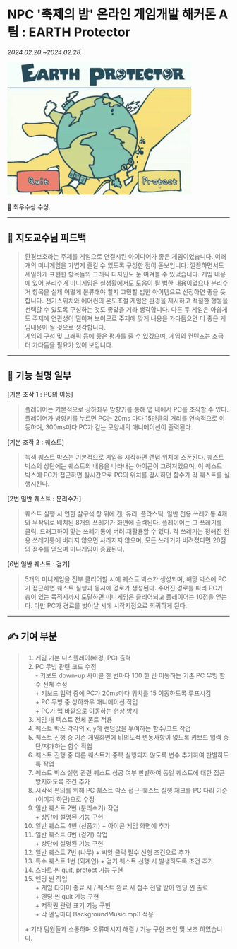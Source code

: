 # NPC '축제의 밤' 온라인 게임개발 해커톤 A팀 : EARTH Protector
_2024.02.20.~2024.02.28._

[<img src="./EARTH PROTECTOR 대표 이미지.jpg" alt="EARTH PROTECTOR GAME 대표 이미지" height="300px">](https://youtu.be/BLbXFvDOkzI?si=Xrm_uGIJff_IsBKr "클릭하면 시연영상으로 넘어갑니다.")

🥈 최우수상 수상.

***

## 💽 지도교수님 피드백
 > 환경보호라는 주제를 게임으로 연결시킨 아이디어가 좋은 게임이었습니다. 여러 개의 미니게임을 가볍게 즐길 수 있도록 구성한 점이 돋보입니다. 깔끔하면서도 세밀하게 표현한 항목들의 그래픽 디자인도 눈 여겨볼 수 있었습니다. 게임 내용에 있어 분리수거 미니게임은 실생활에서도 도움이 될 법한 내용이었으나 분리수거 항목을 실제 어떻게 분류해야 할지 고민할 법한 아이템으로 선정하면 좋을 듯 합니다. 전기스위치와 에어컨의 온도조절 게임은 환경을 제시하고 적절한 행동을 선택할 수 있도록 구성하는 것도 좋았을 거라 생각합니다. 다른 두 게임은 아쉽게도 주제에 연관성이 떨어져 보이므로 주제에 맞게 내용을 가다듬으면 더 좋은 게임내용이 될 것으로 생각합니다.  
 > 게임의 구성 및 그래픽 등에 좋은 평가를 줄 수 있겠으며, 게임의 컨텐츠는 조금 더 가다듬을 필요가 있어 보입니다. 

***

## 📌 기능 설명 일부
[기본 조작 1 : PC의 이동]
 > 플레이어는 기본적으로 상하좌우 방향키를 통해 맵 내에서 PC를 조작할 수 있다. 플레이어가 방향키를 누르면 PC는 20ms 마다 15만큼의 거리를 연속적으로 이동하며, 300ms마다 PC가 걷는 모양새의 애니메이션이 출력된다.

[기본 조작 2 : 퀘스트]
 > 녹색 퀘스트 박스는 기본적으로 게임을 시작하면 랜덤 위치에 스폰된다. 퀘스트 박스의 상단에는 퀘스트의 내용을 나타내는 아이콘이 그려져있으며, 이 퀘스트 박스에 PC가 접근하면 실시간으로 PC의 위치를 감시하던 함수가 각 퀘스트를 실행시킨다.

[2번 일반 퀘스트 : 분리수거]
 > 퀘스트 실행 시 연한 살구색 창 위에 캔, 유리, 플라스틱, 일반 전용 쓰레기통 4개와 무작위로 배치된 8개의 쓰레기가 화면에 출력된다. 플레이어는 그 쓰레기를 클릭, 드래그하여 맞는 쓰레기통에 버려 재활용할 수 있다. 각 쓰레기는 정해진 전용 쓰레기통에 버리지 않으면 사라지지 않으며, 모든 쓰레기가 버려졌다면 20점의 점수를 얻으며 미니게임이 종료된다.

[6번 일반 퀘스트 : 걷기]
 > 5개의 미니게임을 전부 클리어할 시에 퀘스트 박스가 생성되며, 해당 박스에 PC가 접근하면 퀘스트 실행과 동시에 경로가 생성된다. 주어진 경로를 따라 PC가 총이 있는 목적지까지 도달하면 미니게임은 클리어되고 플레이어는 10점을 얻는다. 다만 PC가 경로를 벗어날 시에 시작지점으로 회귀하게 된다.

***

## ✍️ 기여 부분
 > 1. 게임 기본 디스플레이(배경, PC) 출력  
 > 2. PC 무빙 관련 코드 수정  
 >   \- 키보드 down-up 사이클 한 번마다 100 한 칸 이동하는 기존 PC 무빙 함수 전체 수정  
 >   \+ 키보드 입력 중에 PC가 20ms마다 위치를 15 이동하도록 루프시킴  
 >   \+ PC 무빙 중 상하좌우 애니메이션 작업  
 >   \+ PC가 맵 바깥으로 이동하는 현상 방지  
 > 3. 게임 내 텍스트 전체 폰트 적용  
 > 4. 퀘스트 박스 각각의 x, y에 랜덤값을 부여하는 함수/코드 작업  
 > 5. 퀘스트 진행 중 기존 게임화면에 비의도적 변동사항이 없도록 키보드 입력 중단/재개하는 함수 작업  
 > 6. 퀘스트 진행 중 다른 퀘스트가 중복 실행되지 않도록 변수 추가하여 판별하도록 작업  
 > 7. 퀘스트 박스 실행 관련 퀘스트 성공 여부 판별하여 동일 퀘스트에 대한 접근 방지하도록 조건 추가  
 > 8. 시각적 편의를 위해 PC 퀘스트 박스 접근-퀘스트 실행 체크를 PC 다리 기준(이미지 하단)으로 수정  
 > 9. 일반 퀘스트 2번 (분리수거) 작업  
 >   \+ 상단에 설명된 기능 구현  
 > 10. 일반 퀘스트 4번 (선풍기) + 아이콘 게임 화면에 추가  
 > 11. 일반 퀘스트 6번 (걷기) 작업  
 >   \+ 상단에 설명된 기능 구현  
 > 12. 일반 퀘스트 7번 (나무) + 씨앗 클릭 필수 선행 조건으로 추가  
 > 13. 특수 퀘스트 1번 (외계인) + 걷기 퀘스트 선행 시 발생하도록 조건 추가  
 > 14. 스타트 씬 quit, protect 기능 구현  
 > 15. 엔딩 씬 작업  
 >   \+ 게임 타이머 종료 시 / 퀘스트 완료 시 점수 전달 받아 엔딩 씬 출력  
 >   \+ 엔딩 씬 quit 기능 구현  
 >   \+ 저작권 관련 표기 기능 구현  
 >   \+ 각 엔딩마다 BackgroundMusic.mp3 적용  
 >   
 > \+ 기타 팀원들과 소통하며 오류메시지 해결 / 기능 구현 조언 및 보조 하였습니다.  
